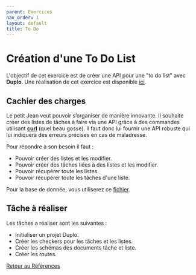 ```yaml
---
parent: Exercices
nav_order: 1
layout: default
title: To Do
---
```


# Création d'une To Do List
L'objectif de cet exercice est de créer une API pour une "to do list" avec **Duplo**. 
Une réalisation de cet exercice est disponible [ici](https://github.com/duplojs/examples/tree/main/exercises/to-do).

## Cachier des charges 
Le petit Jean veut pouvoir s’organiser de manière innovante. Il souhaite créer des listes de tâches à faire via une API grâce à des commandes utilisant **[curl](https://curl.se/docs/manpage.html)** (quel beau gosse). Il faut donc lui fournir une API robuste qui lui indiquera des erreurs précises en cas de maladresse.

Pour répondre à son besoin il faut :
- Pouvoir créer des listes et les modifier. 
- Pouvoir créer des tâches liées à des listes et les modifier.
- Pouvoir récupérer toute les listes.
- Pouvoir récupérer toute les tâches d'une liste.

Pour la base de donnée, vous utiliserez ce [fichier](https://github.com/duplojs/examples/blob/main/exercises/to-do/src/providers/myDataBase.ts).

## Tâche à réaliser
Les tâches a réaliser sont les suivantes :
- Initialiser un projet Duplo.
- Créer les checkers pour les tâches et les listes.
- Créer les schémas des documents tâche et liste.
- Créer les routes.

[Retour au Références](../..)

